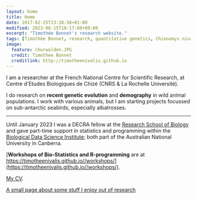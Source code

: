 ```yaml
---
layout: home
title: Home
date: 2017-02-25T23:28:58+01:00
modified: 2023-08-15T10:17:00+09:00
excerpt: "Timothée Bonnet's research website."
tags: [Timothée Bonnet, research, quantitative genetics, Chionomys nivalis, snow vole, home, albatross]
image:
  feature: churwalden.JPG
  credit: Timothee Bonnet
  creditlink: http://timotheenivalis.github.io
---
```


<!-- Google tag (gtag.js) -->
<script async src="https://www.googletagmanager.com/gtag/js?id=G-XT3501YRJE"></script>
<script>
  window.dataLayer = window.dataLayer || [];
  function gtag(){dataLayer.push(arguments);}
  gtag('js', new Date());

  gtag('config', 'G-XT3501YRJE');
</script>


I am a researcher at the French National Centre for Scientific Research, at Centre d'Etudes Biologiques de Chizé (CNRS & La Rochelle Université).

I do research on **recent genetic evolution** and **demography** in wild animal populations. I work with various animals, but I am starting projects focussed on sub-antarctic seabirds, especially albatrosses.

_______________________

Until January 2023 I was a DECRA fellow at the [Research School of Biology](https://biology.anu.edu.au/) and gave part-time support in statistics and programming within the [Biological Data Science Institute](http://bdsi.anu.edu.au/); both part of the Australian National University in Canberra.

[**Workshops of Bio-Statistics and R-programming** are at https://timotheenivalis.github.io//workshops/](https://timotheenivalis.github.io//workshops/).

[My CV](http://timotheenivalis.github.io/Rnotebooks/cv.pdf).

[A small page about some stuff I enjoy out of research](https://timotheenivalis.github.io//outside/)

